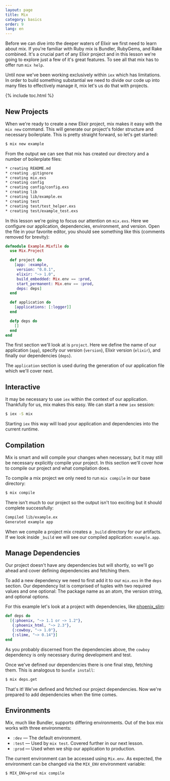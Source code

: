 ```yaml
---
layout: page
title: Mix
category: basics
order: 9
lang: en
---
```


Before we can dive into the deeper waters of Elixir we first need to learn about mix. If you're familiar with Ruby mix is Bundler, RubyGems, and Rake combined. It's a crucial part of any Elixir project and in this lesson we're going to explore just a few of it's great features. To see all that mix has to offer run `mix help`.

Until now we've been working exclusively within `iex` which has limitations.  In order to build something substantial we need to divide our code up into many files to effectively manage it, mix let's us do that with projects.

{% include toc.html %}

## New Projects

When we're ready to create a new Elixir project, mix makes it easy with the `mix new` command.  This will generate our project's folder structure and necessary boilerplate.  This is pretty straight forward, so let's get started:

```bash
$ mix new example
```

From the output we can see that mix has created our directory and a number of boilerplate files:

```bash
* creating README.md
* creating .gitignore
* creating mix.exs
* creating config
* creating config/config.exs
* creating lib
* creating lib/example.ex
* creating test
* creating test/test_helper.exs
* creating test/example_test.exs
```

In this lesson we're going to focus our attention on `mix.exs`.  Here we configure our application, dependencies, environment, and version.  Open the file in your favorite editor, you should see something like this (comments removed for brevity):

```elixir
defmodule Example.Mixfile do
  use Mix.Project

  def project do
    [app: :example,
     version: "0.0.1",
     elixir: "~> 1.0",
     build_embedded: Mix.env == :prod,
     start_permanent: Mix.env == :prod,
     deps: deps]
  end

  def application do
    [applications: [:logger]]
  end

  defp deps do
    []
  end
end
```

The first section we'll look at is `project`.  Here we define the name of our application (`app`), specify our version (`version`), Elixir version (`elixir`), and finally our dependencies (`deps`).

The `application` section is used during the generation of our application file which we'll cover next.

## Interactive

It may be necessary to use `iex` within the context of our application.  Thankfully for us, mix makes this easy.  We can start a new `iex` session:

```bash
$ iex -S mix
```

Starting `iex` this way will load your application and dependencies into the current runtime.

## Compilation

Mix is smart and will compile your changes when necessary, but it may still be necessary explicitly compile your project.  In this section we'll cover how to compile our project and what compilation does.

To compile a mix project we only need to run `mix compile` in our base directory:

```bash
$ mix compile
```

There isn't much to our project so the output isn't too exciting but it should complete successfully:

```bash
Compiled lib/example.ex
Generated example app
```

When we compile a project mix creates a `_build` directory for our artifacts.  If we look inside `_build` we will see our compiled application: `example.app`.

## Manage Dependencies

Our project doesn't have any dependencies but will shortly, so we'll go ahead and cover defining dependencies and fetching them.

To add a new dependency we need to first add it to our `mix.exs` in the `deps` section.  Our dependency list is comprised of tuples with two required values and one optional: The package name as an atom, the version string, and optional options.

For this example let's look at a project with dependencies, like [phoenix_slim](https://github.com/doomspork/phoenix_slim):

```elixir
def deps do
  [{:phoenix, "~> 1.1 or ~> 1.2"},
   {:phoenix_html, "~> 2.3"},
   {:cowboy, "~> 1.0"},
   {:slime, "~> 0.14"}]
end
```

As you probably discerned from the dependencies above, the `cowboy` dependency is only necessary during development and test.

Once we've defined our dependencies there is one final step, fetching them.  This is analogous to `bundle install`:

```bash
$ mix deps.get
```

That's it!  We've defined and fetched our project dependencies.  Now we're prepared to add dependencies when the time comes.

## Environments

Mix, much like Bundler, supports differing environments.  Out of the box mix works with three environments:

+ `:dev` — The default environment.
+ `:test` — Used by `mix test`. Covered further in our next lesson.
+ `:prod` — Used when we ship our application to production.

The current environment can be accessed using `Mix.env`.  As expected, the environment can be changed via the `MIX_ENV` environment variable:

```bash
$ MIX_ENV=prod mix compile
```
